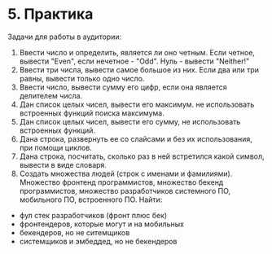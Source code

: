 # 5. Практика

Задачи для работы в аудитории:

1. Ввести число и определить, является ли оно четным. Если четное, вывести "Even", если нечетное - "Odd". Нуль - вывести "Neither!"
2. Ввести три числа, вывести самое большое из них. Если два или три равны, вывести только одно число.
3. Ввести число, вывести сумму его цифр, если она является делителем числа.
4. Дан список целых чисел, вывести его максимум. не использовать встроенных функций поиска максимума.
5. Дан список целых чисел, вывести его сумму, не использовать встроенных функций.
6. Дана строка, развернуть ее со слайсами и без их использования, при помощи циклов. 
7. Дана строка, посчитать, сколько раз в ней встретился какой символ, вывести в виде словаря.
8. Создать множества людей (строк с именами и фамилиями). Множество фронтенд программистов, множество бекенд программистов, множество разработчиков системного ПО, мобильного ПО, встроенного ПО. Найти:
  - фул стек разработчиков (фронт плюс бек)
  - фронтендеров, которые могут и на мобильных
  - бекендеров, но не ситемщиков
  - системщиков и эмбеддед, но не бекендеров

